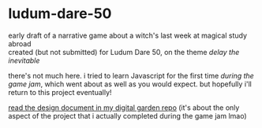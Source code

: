 # ludum-dare-50
early draft of a narrative game about a witch's last week at magical study abroad   
created (but not submitted) for Ludum Dare 50, on the theme *delay the inevitable*    

there's not much here. i tried to learn Javascript for the first time *during the game jam*, which went about as well as you would expect. but hopefully i'll return to this project eventually!

[read the design document in my digital garden repo](https://github.com/caesiumtea/entropic-garden/blob/main/entropic-garden/notes/witch-game.md) (it's about the only aspect of the project that i actually completed during the game jam lmao)
